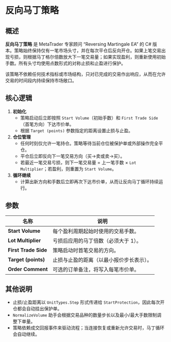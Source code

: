 # 反向马丁策略

## 概述
**反向马丁策略** 是 MetaTrader 专家顾问 “Reversing Martingale EA” 的 C# 版本。策略始终保持仅有一笔市场头寸，并在每次平仓后反向开仓。如果上笔交易出现亏损，则根据马丁格尔倍数放大下一笔交易量；如果实现盈利，则重新使用初始手数。所有头寸均使用点数形式的对称止损和止盈进行保护。

该策略不依赖任何技术指标或市场结构，只对已完成的交易作出响应，从而在允许交易的时间段内持续保持市场敞口。

## 核心逻辑
1. **初始化**
   - 策略启动后立即按照 `Start Volume`（初始手数）和 `First Trade Side`（首笔方向）下达市价单。
   - 根据 `Target (points)` 参数指定的距离设置止损与止盈。
2. **仓位管理**
   - 任何时刻仅允许一笔持仓。策略等待当前仓位被保护单或外部操作完全平仓。
   - 平仓后立即反向下一笔交易方向（买→卖或卖→买）。
   - 若最近一笔交易亏损，则下一笔交易量 = 上一笔手数 × `Lot Multiplier`；若盈利，则重置为 `Start Volume`。
3. **循环继续**
   - 计算出新方向和手数后立即再次下达市价单，从而让反向马丁循环持续运行。

## 参数
| 名称 | 说明 |
| --- | --- |
| **Start Volume** | 每个盈利周期起始时使用的交易手数。 |
| **Lot Multiplier** | 亏损后应用的马丁倍数（必须大于 1）。 |
| **First Trade Side** | 策略启动时首笔交易的方向。 |
| **Target (points)** | 止损与止盈的距离（以最小报价步长表示）。 |
| **Order Comment** | 可选的订单备注，将写入每笔市价单。 |

## 其他说明
- 止损/止盈距离以 `UnitTypes.Step` 形式传递给 `StartProtection`，因此每次开仓都会自动挂出保护单。
- `NormalizeVolume` 助手会根据交易品种的数量步长以及最小/最大手数限制调整下单量。
- 策略依赖成交回报事件来驱动流程；当连接恢复或重新允许交易时，马丁循环会自动继续。
